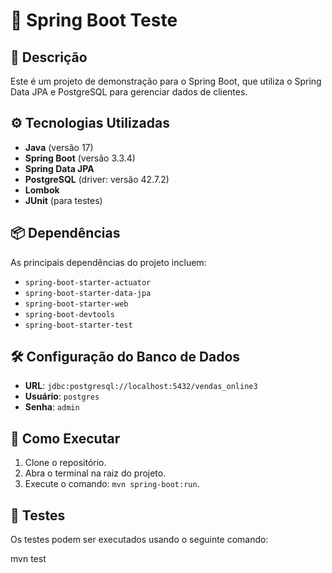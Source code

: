 # 🚀 Spring Boot Teste

## 📜 Descrição
Este é um projeto de demonstração para o Spring Boot, que utiliza o Spring Data JPA e PostgreSQL para gerenciar dados de clientes.

## ⚙️ Tecnologias Utilizadas
- **Java** (versão 17)
- **Spring Boot** (versão 3.3.4)
- **Spring Data JPA**
- **PostgreSQL** (driver: versão 42.7.2)
- **Lombok**
- **JUnit** (para testes)

## 📦 Dependências
As principais dependências do projeto incluem:
- `spring-boot-starter-actuator`
- `spring-boot-starter-data-jpa`
- `spring-boot-starter-web`
- `spring-boot-devtools`
- `spring-boot-starter-test`

## 🛠️ Configuração do Banco de Dados
- **URL**: `jdbc:postgresql://localhost:5432/vendas_online3`
- **Usuário**: `postgres`
- **Senha**: `admin`

## 📖 Como Executar
1. Clone o repositório.
2. Abra o terminal na raiz do projeto.
3. Execute o comando: `mvn spring-boot:run`.

## 🧪 Testes
Os testes podem ser executados usando o seguinte comando:

mvn test

